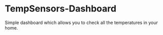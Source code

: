 # TempSensors-Dashboard
 Simple dashboard which allows you to check all the temperatures in your home.
